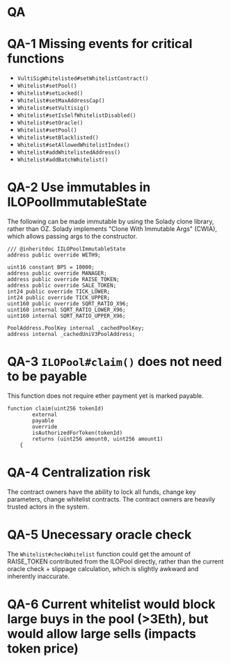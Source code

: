 # QA

# QA-1 Missing events for critical functions
- `VultiSigWhitelisted#setWhitelistContract()`
- `Whitelist#setPool()`
- `Whitelist#setLocked()`
- `Whitelist#setMaxAddressCap()`
- `Whitelist#setVultisig()`
- `Whitelist#setIsSelfWhitelistDisabled()`
- `Whitelist#setOracle()`
- `Whitelist#setPool()`
- `Whitelist#setBlacklisted()`
- `Whitelist#setAllowedWhitelistIndex()`
- `Whitelist#addWhitelistedAddress()`
- `Whitelist#addBatchWhitelist()`

# QA-2 Use immutables in ILOPoolImmutableState
The following can be made immutable by using the Solady clone library, rather than OZ. Solady implements "Clone With Immutable Args" (CWIA), which allows passing args to the constructor.

```solidity
/// @inheritdoc IILOPoolImmutableState
address public override WETH9;

uint16 constant BPS = 10000;
address public override MANAGER;
address public override RAISE_TOKEN;
address public override SALE_TOKEN;
int24 public override TICK_LOWER;
int24 public override TICK_UPPER;
uint160 public override SQRT_RATIO_X96;
uint160 internal SQRT_RATIO_LOWER_X96;
uint160 internal SQRT_RATIO_UPPER_X96;

PoolAddress.PoolKey internal _cachedPoolKey;
address internal _cachedUniV3PoolAddress;
```

# QA-3 `ILOPool#claim()` does not need to be payable
This function does not require ether payment yet is marked payable.
```solidity
function claim(uint256 tokenId)
        external
        payable
        override
        isAuthorizedForToken(tokenId)
        returns (uint256 amount0, uint256 amount1)
    {
```

# QA-4 Centralization risk
The contract owners have the ability to lock all funds, change key parameters, change whitelist contracts. The contract owners are heavily trusted actors in the system.

# QA-5 Unecessary oracle check
The `Whitelist#checkWhitelist` function could get the amount of RAISE_TOKEN contributed from the ILOPool directly, rather than the current oracle check + slippage calculation, which is slightly awkward and inherently inaccurate.

# QA-6 Current whitelist would block large buys in the pool (>3Eth), but would allow large sells (impacts token price)